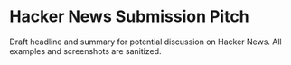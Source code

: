 # Hacker News Submission Pitch

Draft headline and summary for potential discussion on Hacker News.
All examples and screenshots are sanitized.
